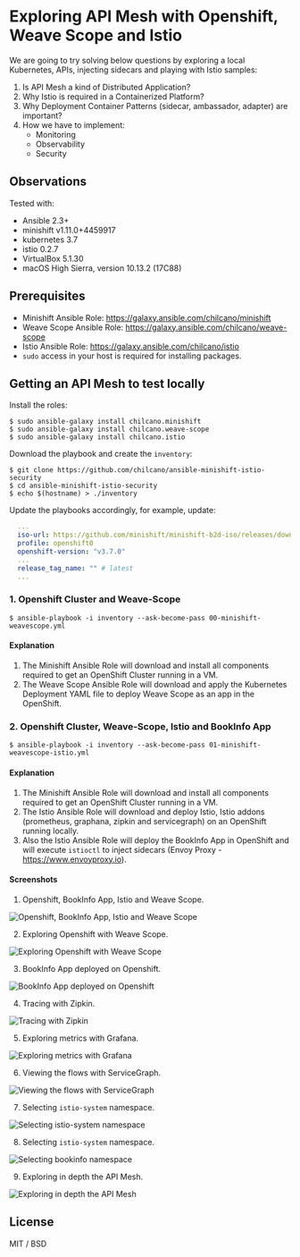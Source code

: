 # Exploring API Mesh with Openshift, Weave Scope and Istio

We are going to try solving below questions by exploring a local Kubernetes, APIs, injecting sidecars and playing with Istio samples:

1. Is API Mesh a kind of Distributed Application?
2. Why Istio is required in a Containerized Platform?
3. Why Deployment Container Patterns (sidecar, ambassador, adapter) are important?
4. How we have to implement:  
   * Monitoring
   * Observability
   * Security  

## Observations

Tested with:

- Ansible 2.3+
- minishift v1.11.0+4459917
- kubernetes 3.7
- istio 0.2.7
- VirtualBox 5.1.30
- macOS High Sierra, version 10.13.2 (17C88)

## Prerequisites

- Minishift Ansible Role: https://galaxy.ansible.com/chilcano/minishift
- Weave Scope Ansible Role: https://galaxy.ansible.com/chilcano/weave-scope
- Istio Ansible Role: https://galaxy.ansible.com/chilcano/istio
- `sudo` access in your host is required for installing packages.

## Getting an API Mesh to test locally

Install the roles:
```
$ sudo ansible-galaxy install chilcano.minishift
$ sudo ansible-galaxy install chilcano.weave-scope
$ sudo ansible-galaxy install chilcano.istio
```

Download the playbook and create the `inventory`:
```
$ git clone https://github.com/chilcano/ansible-minishift-istio-security
$ cd ansible-minishift-istio-security
$ echo $(hostname) > ./inventory
```

Update the playbooks accordingly, for example, update:
```yaml
  ...
  iso-url: https://github.com/minishift/minishift-b2d-iso/releases/download/v1.2.0/minishift-b2d.iso
  profile: openshift0
  openshift-version: "v3.7.0"
  ...
  release_tag_name: "" # latest
  ...
```

### 1. Openshift Cluster and Weave-Scope

```
$ ansible-playbook -i inventory --ask-become-pass 00-minishift-weavescope.yml
```

#### Explanation

1. The Minishift Ansible Role will download and install all components required to get an OpenShift Cluster running in a VM.
2. The Weave Scope Ansible Role will download and apply the Kubernetes Deployment YAML file to deploy Weave Scope as an app in the OpenShift.


### 2. Openshift Cluster, Weave-Scope, Istio and BookInfo App

```
$ ansible-playbook -i inventory --ask-become-pass 01-minishift-weavescope-istio.yml
```

#### Explanation

1. The Minishift Ansible Role will download and install all components required to get an OpenShift Cluster running in a VM.
2. The Istio Ansible Role will download and deploy Istio, Istio addons (prometheus, graphana, zipkin and servicegraph) on an OpenShift running locally.
3. Also the Istio Ansible Role will deploy the BookInfo App in OpenShift and will execute `istioctl` to inject sidecars (Envoy Proxy - https://www.envoyproxy.io).

#### Screenshots

1. Openshift, BookInfo App, Istio and Weave Scope.

![Openshift, BookInfo App, Istio and Weave Scope](https://github.com/chilcano/ansible-minishift-istio-security/blob/master/imgs/api-mesh-security-1-openshift.png "Openshift, BookInfo App, Istio and Weave Scope")

2. Exploring Openshift with Weave Scope.

![Exploring Openshift with Weave Scope](https://github.com/chilcano/ansible-minishift-istio-security/blob/master/imgs/api-mesh-security-2-weave-scope.png "Exploring Openshift with Weave Scope")

3. BookInfo App deployed on Openshift.

![BookInfo App deployed on Openshift](https://github.com/chilcano/ansible-minishift-istio-security/blob/master/imgs/api-mesh-security-3-istio-bookinfo-app.png "BookInfo App deployed on Openshift")

4. Tracing with Zipkin.

![Tracing with Zipkin](https://github.com/chilcano/ansible-minishift-istio-security/blob/master/imgs/api-mesh-security-4-istio-zipkin.png "Tracing with Zipkin")


5. Exploring metrics with Grafana.

![Exploring metrics with Grafana](https://github.com/chilcano/ansible-minishift-istio-security/blob/master/imgs/api-mesh-security-5-istio-grafana.png "Exploring metrics with Grafana")

6. Viewing the flows with ServiceGraph.

![Viewing the flows with ServiceGraph](https://github.com/chilcano/ansible-minishift-istio-security/blob/master/imgs/api-mesh-security-6-istio-servicegraph.png "Viewing the flows with ServiceGraph")

7. Selecting `istio-system` namespace.

![Selecting istio-system namespace](https://github.com/chilcano/ansible-minishift-istio-security/blob/master/imgs/api-mesh-security-7-weave-scope-istio-system.png "Selecting istio-system namespace")

8. Selecting `istio-system` namespace.

![Selecting bookinfo namespace](https://github.com/chilcano/ansible-minishift-istio-security/blob/master/imgs/api-mesh-security-8-weave-scope-bookinfo.png "Selecting bookinfo namespace")

9. Exploring in depth the API Mesh.

![Exploring in depth the API Mesh](https://github.com/chilcano/ansible-minishift-istio-security/blob/master/imgs/api-mesh-security-9-weave-scope-bookinfo-mesh.png "Exploring in depth the API Mesh")

## License

MIT / BSD

